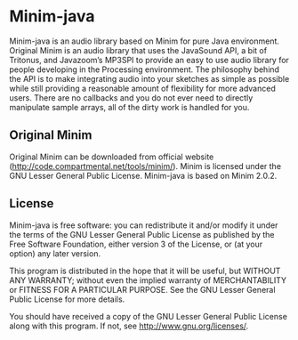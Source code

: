 # Minim-java

Minim-java is an audio library based on Minim for pure Java environment.
Original Minim is an audio library that uses the JavaSound API, a bit of Tritonus, and Javazoom’s MP3SPI to provide an easy to use audio library for people developing in the Processing environment.
The philosophy behind the API is to make integrating audio into your sketches as simple as possible while still providing a reasonable amount of flexibility for more advanced users.
There are no callbacks and you do not ever need to directly manipulate sample arrays, all of the dirty work is handled for you.

## Original Minim

Original Minim can be downloaded from official website (http://code.compartmental.net/tools/minim/). Minim is licensed under the GNU Lesser General Public License. Minim-java is based on Minim 2.0.2.

## License

Minim-java is free software: you can redistribute it and/or modify it under the terms of the GNU Lesser General Public License as published by
the Free Software Foundation, either version 3 of the License, or (at your option) any later version.

This program is distributed in the hope that it will be useful, but WITHOUT ANY WARRANTY; without even the implied warranty of MERCHANTABILITY or FITNESS FOR A PARTICULAR PURPOSE.  See the GNU Lesser General Public License for more details.

You should have received a copy of the GNU Lesser General Public License along with this program.  If not, see <http://www.gnu.org/licenses/>.